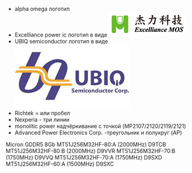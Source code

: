 * alpha omega логотип
* Excelliance power ic логотип в видe ![M](./ExcellianceMos.png)
* UBIQ semiconductor логотип в видe ![bq](./UbiqSemi.jpeg)
* Richtek = или пробел
* Nexperia - три линии
* monolitic power надчёркивание с точкой (MP2107/2120/2119/2121)
* Advanced Power Electronics Corp. -треугольник и полукруг (AP)

Micron GDDR5 8Gb
MT51J256M32HF-80:A (2000MHz) D9TCB
MT51J256M32HF-80:B (2000MHz) D9VVR
MT51J256M32HF-70:B (1750MHz) D9VVQ
MT51J256M32HF-70:A (1750MHz) D9SXD
MT51J256M32HF-60:A (1500MHz) D9SXC
